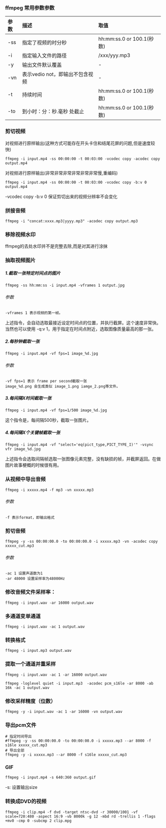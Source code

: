 ### ffmpeg 常用参数参数
|参数|描述|取值|
|:--|:--|:--|
|-ss |指定了视频的时分秒|hh:mm:ss.0 or 100.1(秒数)|
|-i |指定输入文件的路径|/xxx/yyy.mp3|
|-y |输出文件默认覆盖|-|
|-vn|表示vedio not，即输出不包含视频|-|
|-t |持续时间|hh:mm:ss.0 or 100.1(秒数)|
|-to| 到小时：分：秒.毫秒 处截止|hh:mm:ss.0 or 100.1(秒数)|
### 剪切视频
对视频进行原样输出(这种方式可能存在开头卡住和结尾花屏的问题,但是速度较快)
```shell
ffmpeg -i input.mp4 -ss 00:00:00 -t 00:03:00 -vcodec copy -acodec copy output.mp4
```
对视频进行原样输出(非常非常非常非常非常非常慢,重编码)
```shell
ffmpeg -i input.mp4 -ss 00:00:00 -t 00:03:00 -vcodec copy -b:v 0 output.mp4
```
-vcodec copy -b:v 0 保证剪切出来的视频分辨率不会变化

### 拼接音频
```shell
ffmpeg -i "concat:xxxx.mp3|yyyy.mp3" -acodec copy output.mp3
```

### 移除视频水印
ffmpeg的去处水印并不是完整去除,而是对其进行涂抹
### 抽取视频图片
##### 1.截取一张特定时间点的图片
```shell
ffmpeg -ss hh:mm:ss -i input.mp4 -vframes 1 output.jpg
```
###### 参数
    -vframes 1 表示视频的第一帧。
上述指令，会自动选取最接近设定时间点的位置，并执行截屏。这个速度非常快。
当然也可以使用 -q:v 1，用于指定在时间点附近，选取图像质量最高的那一张。
##### 2.每秒钟截取一张
```shell
ffmpeg -i input.mp4 -vf fps=1 image_%d.jpg
```
###### 参数
    -vf fps=1 表示 frame per second截取一张
    image_%d.png 会生成类似 image_1.png iamge_2.png等文件。

##### 3.每间隔X时间截取一张
```shell
ffmpeg -i input.mp4 -vf fps=1/500 image_%d.jpg
```
这个指令是，每间隔500秒，截取一张图片。

##### 4.每间隔X个关键帧截取一张
```shell
ffmpeg -i input.mp4 -vf "select='eq(pict_type,PICT_TYPE_I)'" -vsync vfr image_%d.jpg
```
上述指令会选取间隔帧选取一张图像元素完整，没有缺损的帧，并截屏返回。在做图片故事梗概的时候很有用。

### 从视频中导出音频
```shell
ffmpeg -i xxxxx.mp4 -f mp3 -vn xxxxx.mp3
```
###### 参数
    -f 表示format，即输出格式

### 剪切音频
```shell
ffmpeg -y -ss 00:00:00.0 -to 00:00:00.0 -i xxxxx.mp3 -vn -acodec copy xxxxx_cut.mp3
```
###### 参数
    -ac 1 设置声道数为1
    -ar 48000 设置采样率为48000Hz

###  修改音频文件采样率：
```shell
ffmpeg -i input.wav -ar 16000 output.wav
```

### 多通道变单通道
```shell
ffmpeg -i input.wav -ac 1 output.wav
```

### 转换格式
```shell
ffmpeg -i input.mp3 output.wav
```

### 提取一个通道并重采样
```shell
ffmpeg -i input.wav -ac 1 -ar 16000 output.wav

ffmpeg -loglevel quiet -i input.mp3  -acodec pcm_s16le -ar 8000 -ab 16k -ac 1 output.wav
```
### 修改采样精度（位数）
```shell
ffmpeg -y -i input.wav -ac 1 -ar 16000 -vn output.wav
```

### 导出pcm文件
```shell
# 指定时间导出
#ffmpeg -y -ss 00:00:00.0 -to 00:00:00.0 -i xxxxx.mp3 --ar 8000 -f s16le xxxxx_cut.mp3
# 导出全部
ffmpeg -y -i xxxxx.mp3 --ar 8000 -f s16le xxxxx_cut.mp3
```

### GIF
```shell
ffmpeg -i input.mp4 -s 640:360 output.gif
```
-s: 设置输出size

### 转换成DVD的视频
```shell
ffmpeg -i clip.mp4 -f dvd -target ntsc-dvd -r 30000/1001 -vf scale=720:480 -aspect 16:9 -vb 8000k -g 12 -mbd rd -trellis 1 -flags +mv0 -cmp 0 -subcmp 2 clip.mpg
```